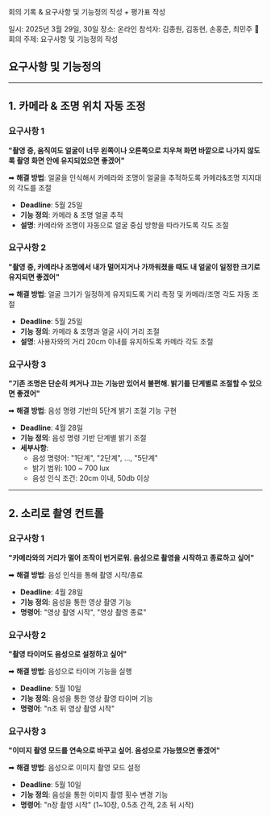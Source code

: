 회의 기록 & 요구사항 및 기능정의 작성 + 평가표 작성

일시: 2025년 3월 29일, 30일
장소: 온라인
참석자: 김종원, 김동현, 손홍준, 최민주
📝회의 주제: 요구사항 및 기능정의 작성


## 요구사항 및 기능정의
---

## 1. 카메라 & 조명 위치 자동 조정

### 요구사항 1

**"촬영 중, 움직여도 얼굴이 너무 왼쪽이나 오른쪽으로 치우쳐 화면 바깥으로 나가지 않도록 촬영 화면 안에 유지되었으면 좋겠어"**

➡ **해결 방법**: 얼굴을 인식해서 카메라와 조명이 얼굴을 추적하도록 카메라&조명 지지대의 각도를 조절

- **Deadline**: 5월 25일  
- **기능 정의**: 카메라 & 조명 얼굴 추적  
- **설명**: 카메라와 조명이 자동으로 얼굴 중심 방향을 따라가도록 각도 조절

### 요구사항 2

**"촬영 중, 카메라나 조명에서 내가 멀어지거나 가까워졌을 때도 내 얼굴이 일정한 크기로 유지되면 좋겠어"**

➡ **해결 방법**: 얼굴 크기가 일정하게 유지되도록 거리 측정 및 카메라/조명 각도 자동 조절

- **Deadline**: 5월 25일  
- **기능 정의**: 카메라 & 조명과 얼굴 사이 거리 조절  
- **설명**: 사용자와의 거리 20cm 이내를 유지하도록 카메라 각도 조절

### 요구사항 3

**"기존 조명은 단순히 켜거나 끄는 기능만 있어서 불편해. 밝기를 단계별로 조절할 수 있으면 좋겠어"**

➡ **해결 방법**: 음성 명령 기반의 5단계 밝기 조절 기능 구현

- **Deadline**: 4월 28일  
- **기능 정의**: 음성 명령 기반 단계별 밝기 조절  
- **세부사항**:
    - 음성 명령어: "1단계", "2단계", ..., "5단계"
    - 밝기 범위: 100 ~ 700 lux
    - 음성 인식 조건: 20cm 이내, 50db 이상

---

## 2. 소리로 촬영 컨트롤

### 요구사항 1

**"카메라와의 거리가 멀어 조작이 번거로워. 음성으로 촬영을 시작하고 종료하고 싶어"**

➡ **해결 방법**: 음성 인식을 통해 촬영 시작/종료

- **Deadline**: 4월 28일  
- **기능 정의**: 음성을 통한 영상 촬영 기능  
- **명령어**: "영상 촬영 시작", "영상 촬영 종료"

### 요구사항 2

**"촬영 타이머도 음성으로 설정하고 싶어"**

➡ **해결 방법**: 음성으로 타이머 기능을 실행

- **Deadline**: 5월 10일  
- **기능 정의**: 음성을 통한 영상 촬영 타이머 기능  
- **명령어**: "n초 뒤 영상 촬영 시작"

### 요구사항 3

**"이미지 촬영 모드를 연속으로 바꾸고 싶어. 음성으로 가능했으면 좋겠어"**

➡ **해결 방법**: 음성으로 이미지 촬영 모드 설정

- **Deadline**: 5월 10일  
- **기능 정의**: 음성을 통한 이미지 촬영 횟수 변경 기능  
- **명령어**: "n장 촬영 시작" (1~10장, 0.5초 간격, 2초 뒤 시작)
